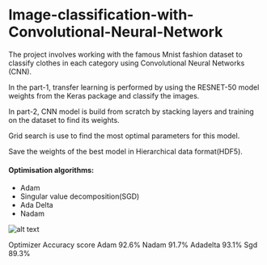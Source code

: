 # Image-classification-with-Convolutional-Neural-Network
The project involves working with the famous Mnist fashion dataset to classify clothes in each category using Convolutional Neural Networks (CNN). 

In the part-1, transfer learning is performed by using the RESNET-50 model weights from the Keras package and classify the images. 

In part-2, CNN model is build from scratch by stacking layers and training on the dataset to find its weights.

Grid search is use to find the most optimal parameters for this model.

Save the weights of the best model in Hierarchical data format(HDF5).

#### Optimisation algorithms: ####

* Adam
* Singular value decomposition(SGD)
* Ada Delta
* Nadam

![alt text](http://ibb.co/bNzRGRX)
	
Optimizer	Accuracy score
Adam	92.6%
Nadam	91.7%
Adadelta	93.1%
Sgd	89.3%



